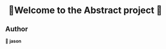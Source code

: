 <h1 align=center>👋Welcome to the Abstract project 👋</h1>
<p align=center>


## Author

👤 **jason**

##

</p>
